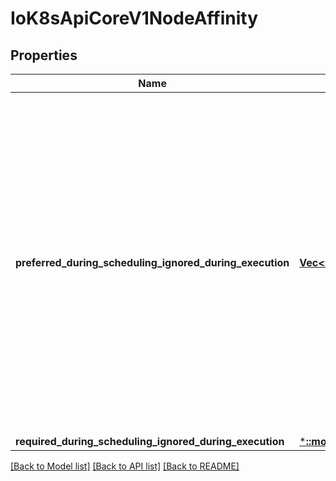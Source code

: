 # IoK8sApiCoreV1NodeAffinity

## Properties
Name | Type | Description | Notes
------------ | ------------- | ------------- | -------------
**preferred_during_scheduling_ignored_during_execution** | [**Vec<::models::IoK8sApiCoreV1PreferredSchedulingTerm>**](io.k8s.api.core.v1.PreferredSchedulingTerm.md) | The scheduler will prefer to schedule pods to nodes that satisfy the affinity expressions specified by this field, but it may choose a node that violates one or more of the expressions. The node that is most preferred is the one with the greatest sum of weights, i.e. for each node that meets all of the scheduling requirements (resource request, requiredDuringScheduling affinity expressions, etc.), compute a sum by iterating through the elements of this field and adding \"weight\" to the sum if the node matches the corresponding matchExpressions; the node(s) with the highest sum are the most preferred. | [optional] 
**required_during_scheduling_ignored_during_execution** | [***::models::IoK8sApiCoreV1NodeSelector**](io.k8s.api.core.v1.NodeSelector.md) |  | [optional] 

[[Back to Model list]](../README.md#documentation-for-models) [[Back to API list]](../README.md#documentation-for-api-endpoints) [[Back to README]](../README.md)


